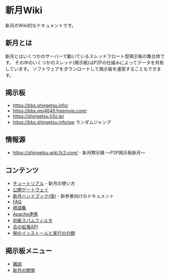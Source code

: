 # 新月Wiki

新月のWiki的なドキュメントです。

## 新月とは
新月とはいくつかのサーバーで動いているスレッドフロート型掲示板の集合体です。
その中のいくつかのスレッド(掲示板)はP2Pの仕組みによってデータを共有しています。
ソフトウェアをダウンロードして掲示板を運営することもできます。

## 掲示板
- https://bbs.shingetsu.info/
- https://bbs.rep4649.freemyip.com/
- https://shingetsu.h3z.jp/
- https://bbs.shingetsu.info/gw ランダムジャンプ

## 情報源
- https://shingetsu.wiki.fc2.com/ - 新月黙示録 ～P2P掲示板新月～

## コンテンツ
- [チュートリアル](/tutorial.md) - 新月の使い方
- [公開ゲートウェイ](/gateways.md)
- [新月ハンドブック(仮)](/handbook.md) - 新参者向けのドキュメント
- [FAQ](/faq.md)
- [用語集](/words.md)
- [Apache連携](/apache.md)
- [初級スパムフィルタ](/spam-filters-elementary.md)
- [合の拡張API](/gou-apis.md)
- [朔のインストールと実行の分類](/install-types.md)

## 掲示板メニュー
- [雑談](https://bbs.shingetsu.info/thread.cgi/%E9%9B%91%E8%AB%87)
- [新月の開発](https://bbs.shingetsu.info/thread.cgi/%E6%96%B0%E6%9C%88%E3%81%AE%E9%96%8B%E7%99%BA)
